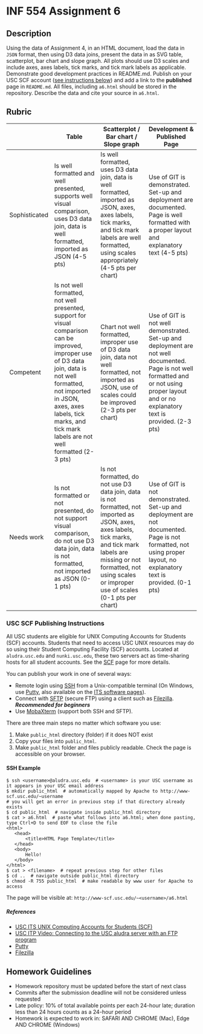 # INF 554 Assignment 6

## Description

Using the data of Assignment 4, in an HTML document, load the data in `JSON` format, then using D3 data joins, present the data in as SVG table, scatterplot, bar chart and slope graph. All plots should use D3 scales and include axes, axes labels, tick marks, and tick mark labels as applicable. Demonstrate good development practices in README.md. Publish on your USC SCF account ([see instructions below](#usc-scf-publishing-instructions)) and add a link to the **published** page in `README.md`. All files, including `a6.html` should be stored in the repository. Describe the data and cite your source in `a6.html`.

## Rubric

| 	             | Table  | Scatterplot / Bar chart / Slope graph  | Development & Published Page |
| ------------- | ------ | -------------------------------------- | ---------------------------- |
| Sophisticated | Is well formatted and well presented, supports well visual comparison, uses D3 data join, data is well formatted, imported as JSON (4-5 pts) | Is well formatted, uses D3 data join, data is well formatted, imported as JSON, axes, axes labels, tick marks, and tick mark labels are well formatted, using scales appropriately (4-5 pts per chart) | Use of GIT is demonstrated. Set-up and deployment are documented. Page is well formatted with a proper layout and explanatory text (4-5 pts) | 
| Competent     | Is not well formatted, not well presented, support for visual comparison can be improved, improper use of D3 data join, data is not well formatted, not imported in JSON, axes, axes labels, tick marks, and tick mark labels are not well formatted (2-3 pts) | Chart not well formatted, improper use of D3 data join, data not well formatted, not imported as JSON, use of scales could be improved (2-3 pts per chart) | Use of GIT is not well demonstrated. Set-up and deployment are not well documented. Page is not well formatted and or not using proper layout and or no explanatory text is provided. (2-3 pts) |
| Needs work    | Is not formatted or not presented, do not support visual comparison, do not use D3 data join, data is not formatted, not imported as JSON (0-1 pts) | Is not formatted, do not use D3 data join, data is not formatted, not imported as JSON, axes, axes labels, tick marks, and tick mark labels are missing or not formatted, not using scales or improper use of scales (0-1 pts per chart) | Use of GIT is not demonstrated. Set-up and deployment are not documented. Page is not formatted, not using proper layout, no explanatory text is provided. (0-1 pts) |

### USC SCF Publishing Instructions

All USC students are eligible for UNIX Computing Accounts for Students (SCF) accounts. Students that need to access USC UNIX resources may do so using their Student Computing Facility (SCF) accounts. Located at `aludra.usc.edu` and `nunki.usc.edu`, these two servers act as time-sharing hosts for all student accounts. See the [SCF](https://itservices.usc.edu/scf/) page for more details.

You can publish your work in one of several ways:

- Remote login using [SSH](https://itservices.usc.edu/ssh) from a Unix-compatible terminal (On Windows, use [Putty](http://www.putty.org), also available on the [ITS software pages](https://itservices.usc.edu/software/)).
- Connect with [SFTP](https://itservices.usc.edu/sftp) (secure FTP) using a client such as [Filezilla](https://filezilla-project.org). ***Recommended for beginners***
- Use [MobaXterm](http://mobaxterm.mobatek.net/) (support both SSH and SFTP). 

There are three main steps no matter which software you use:

1. Make `public_html` directory (folder) if it does NOT exist
2. Copy your files into `public_html`.
3. Make `public_html` folder and files publicly readable. Check the page is accessible on your browser.

#### SSH Example

```{bash}
$ ssh <username>@aludra.usc.edu  # <username> is your USC username as it appears in your USC email address
$ mkdir public_html  # automatically mapped by Apache to http://www-scf.usc.edu/~username
# you will get an error in previous step if that directory already exists
$ cd public_html  # navigate inside public_html directory
$ cat > a6.html  # paste what follows into a6.html; when done pasting, type Ctrl+D to send EOF to close the file
<html>
   <head>
       <title>HTML Page Template</title>
   </head>
   <body>
       Hello!
   </body>
</html>
$ cat > <filename>  # repeat previous step for other files
$ cd ..  # navigate outside public_html directory
$ chmod -R 755 public_html  # make readable by www user for Apache to access 
```

The page will be visible at: `http://www-scf.usc.edu/~<username>/a6.html`

##### References

- [USC ITS UNIX Computing Accounts for Students (SCF)](https://itservices.usc.edu/scf/)
- [USC ITP Video: Connecting to the USC aludra server with an FTP program](https://www.youtube.com/watch?v=yfDDw4v0bzY)
- [Putty](http://www.putty.org)
- [Filezilla](https://filezilla-project.org)

## Homework Guidelines

- Homework repository must be updated before the start of next class
- Commits after the submission deadline will not be considered unless requested
- Late policy: 10% of total available points per each 24-hour late; duration less than 24 hours counts as a 24-hour period
- Homework is expected to work in: SAFARI AND CHROME (Mac), Edge AND CHROME (Windows)
